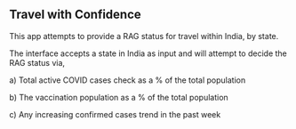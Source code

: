 Travel with Confidence
----------------------

This app attempts to provide a RAG status for travel within India, by state.

The interface accepts a state in India as input and will attempt to decide the RAG status via,

a) Total active COVID cases check as a % of the total population

b) The vaccination population as a % of the total population

c) Any increasing confirmed cases trend in the past week 
